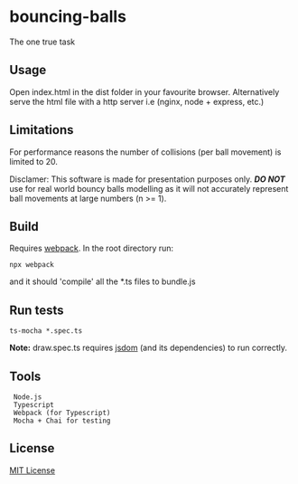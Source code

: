 # bouncing-balls
The one true task

## Usage
Open index.html in the dist folder in your favourite browser.
Alternatively serve the html file with a http server i.e (nginx, node + express, etc.)

## Limitations
For performance reasons the number of collisions (per ball movement) is limited to 20.

Disclamer: This software is made for presentation purposes only.
**_DO NOT_** use for real world bouncy balls modelling as it will not accurately represent ball movements at large numbers (n >= 1).

## Build
Requires [webpack](https://webpack.js.org/guides/typescript/#basic-setup). In the root directory run: 
```
npx webpack
```
and it should 'compile' all the *.ts files to bundle.js
## Run tests
```
ts-mocha *.spec.ts
```
**Note:** draw.spec.ts requires [jsdom](https://github.com/jsdom/jsdom) (and its dependencies) to run correctly.

## Tools
     Node.js
     Typescript
     Webpack (for Typescript)
     Mocha + Chai for testing

## License
[MIT License](https://opensource.org/licenses/MIT)